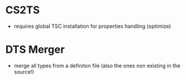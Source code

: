 # CS2TS
- requires global TSC installation for properties handling (optimize)

# DTS Merger
- merge all types from a definiton file (also the ones non existing in the 
		source!)